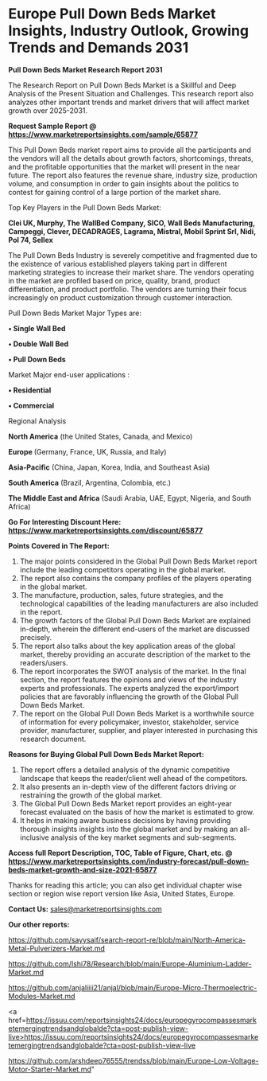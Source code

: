 # Europe Pull Down Beds Market Insights, Industry Outlook, Growing Trends and Demands 2031

<strong>Pull Down Beds Market Research Report 2031</strong>

The Research Report on Pull Down Beds Market is a Skillful and Deep Analysis of the Present Situation and Challenges. This research report also analyzes other important trends and market drivers that will affect market growth over 2025-2031.

<strong>Request Sample Report @ <a href=https://www.marketreportsinsights.com/sample/65877>https://www.marketreportsinsights.com/sample/65877</a></strong>

This Pull Down Beds market report aims to provide all the participants and the vendors will all the details about growth factors, shortcomings, threats, and the profitable opportunities that the market will present in the near future. The report also features the revenue share, industry size, production volume, and consumption in order to gain insights about the politics to contest for gaining control of a large portion of the market share.

Top Key Players in the Pull Down Beds Market:

<strong>Clei UK, Murphy, The WallBed Company, SICO, Wall Beds Manufacturing, Campeggi, Clever, DECADRAGES, Lagrama, Mistral, Mobil Sprint Srl, Nidi, Pol 74, Sellex</strong>

The Pull Down Beds Industry is severely competitive and fragmented due to the existence of various established players taking part in different marketing strategies to increase their market share. The vendors operating in the market are profiled based on price, quality, brand, product differentiation, and product portfolio. The vendors are turning their focus increasingly on product customization through customer interaction.

Pull Down Beds Market Major Types are:

<strong>• Single Wall Bed

• Double Wall Bed

• Pull Down Beds</strong>

Market Major end-user applications :

<strong>• Residential

• Commercial</strong>

Regional Analysis

</u><strong><b>North America</b></strong> (the United States, Canada, and Mexico)

<strong><b>Europe </b></strong>(Germany, France, UK, Russia, and Italy)

<strong><b>Asia-Pacific</b></strong> (China, Japan, Korea, India, and Southeast Asia)

<strong><b>South America</b></strong> (Brazil, Argentina, Colombia, etc.)

<strong><b>The Middle East and Africa</b></strong> (Saudi Arabia, UAE, Egypt, Nigeria, and South Africa)

<strong>Go For Interesting Discount Here: <a href=https://www.marketreportsinsights.com/discount/65877>https://www.marketreportsinsights.com/discount/65877</a></strong>

<strong>Points Covered in The Report:</strong>
<ol>
  <li>The major points considered in the Global Pull Down Beds Market report include the leading competitors operating in the global market.</li>
  <li>The report also contains the company profiles of the players operating in the global market.</li>
  <li>The manufacture, production, sales, future strategies, and the technological capabilities of the leading manufacturers are also included in the report.</li>
  <li>The growth factors of the Global Pull Down Beds Market are explained in-depth, wherein the different end-users of the market are discussed precisely.</li>
  <li>The report also talks about the key application areas of the global market, thereby providing an accurate description of the market to the readers/users.</li>
  <li>The report incorporates the SWOT analysis of the market. In the final section, the report features the opinions and views of the industry experts and professionals. The experts analyzed the export/import policies that are favorably influencing the growth of the Global Pull Down Beds Market.</li>
  <li>The report on the Global Pull Down Beds Market is a worthwhile source of information for every policymaker, investor, stakeholder, service provider, manufacturer, supplier, and player interested in purchasing this research document.</li>
</ol>
<strong>Reasons for Buying Global Pull Down Beds Market Report:</strong>

<ol>
  <li>The report offers a detailed analysis of the dynamic competitive landscape that keeps the reader/client well ahead of the competitors.</li>
  <li>It also presents an in-depth view of the different factors driving or restraining the growth of the global market.</li>
  <li>The Global Pull Down Beds Market report provides an eight-year forecast evaluated on the basis of how the market is estimated to grow.</li>
  <li>It helps in making aware business decisions by having providing thorough insights insights into the global market and by making an all-inclusive analysis of the key market segments and sub-segments.</li>
</ol>
<strong>Access full Report Description, TOC, Table of Figure, Chart, etc. @ <a href=https://www.marketreportsinsights.com/industry-forecast/pull-down-beds-market-growth-and-size-2021-65877>https://www.marketreportsinsights.com/industry-forecast/pull-down-beds-market-growth-and-size-2021-65877</a></strong>


Thanks for reading this article; you can also get individual chapter wise section or region wise report version like Asia, United States, Europe.

<strong>Contact Us:</strong>
sales@marketreportsinsights.com

<strong>Our other reports:</strong>

<a href=https://github.com/sayysaif/search-report-re/blob/main/North-America-Metal-Pulverizers-Market.md>https://github.com/sayysaif/search-report-re/blob/main/North-America-Metal-Pulverizers-Market.md</a>

<a href=https://github.com/Ishi78/Research/blob/main/Europe-Aluminium-Ladder-Market.md>https://github.com/Ishi78/Research/blob/main/Europe-Aluminium-Ladder-Market.md</a>

<a href=https://github.com/anjaliiii21/anjal/blob/main/Europe-Micro-Thermoelectric-Modules-Market.md>https://github.com/anjaliiii21/anjal/blob/main/Europe-Micro-Thermoelectric-Modules-Market.md</a>

<a href=https://issuu.com/reportsinsights24/docs/europegyrocompassesmarketemergingtrendsandglobalde?cta=post-publish-view-live>https://issuu.com/reportsinsights24/docs/europegyrocompassesmarketemergingtrendsandglobalde?cta=post-publish-view-live</a>

<a href=https://github.com/arshdeep76555/trendss/blob/main/Europe-Low-Voltage-Motor-Starter-Market.md>https://github.com/arshdeep76555/trendss/blob/main/Europe-Low-Voltage-Motor-Starter-Market.md</a>"
